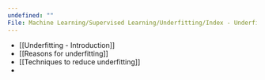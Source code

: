 ```yaml
---
undefined: ""
File: Machine Learning/Supervised Learning/Underfitting/Index - Underfitting.md
---
```

- [[Underfitting - Introduction]]
- [[Reasons for underfitting]]
- [[Techniques to reduce underfitting]]
-